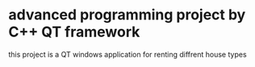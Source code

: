 # advanced programming project by C++ QT framework
this project is a QT windows application for renting diffrent house types 
